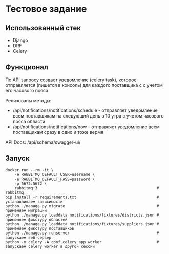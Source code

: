 # Тестовое задание

## Использованный стек
* Django
* DRF
* Celery

## Функционал
По API запросу создает уведомление (celery task), которое отправляется (пишется в консоль) для каждого поставщика с с учетом его часового пояса.

Релизованы методы:
* /api/notifications/notifications/schedule - отправляет уведомление всем поставщикам на следующий день в 10 утра с учетом часового пояса области
* /api/notifications/notifications/now - отправляет уведомление всем поставщикам сразу в одно и тоже вермя

API Docs: /api/schema/swagger-ui/

## Запуск
```shell
docker run --rm -it \
    -e RABBITMQ_DEFAULT_USER=username \
    -e RABBITMQ_DEFAULT_PASS=password \
    -p 5672:5672 \
    rabbitmq:3                                                    # rabbitmq
pip install -r requirements.txt                                   # устанавливаем зависимости
python ./manage.py migrate                                        # применяем миграции
python ./manage.py loaddata notifications/fixtures/districts.json # применяем фикстуру областей
python ./manage.py loaddata notifications/fixtures/suppliers.json # применяем фикстуру поставщиков
python ./manage.py runserver                                      # запускаем веб-сервер
python -m celery -A conf.celery_app worker                        # запускаем celery worker в другой сессии
```
